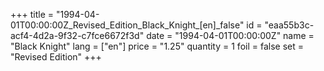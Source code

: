 +++
title = "1994-04-01T00:00:00Z_Revised_Edition_Black_Knight_[en]_false"
id = "eaa55b3c-acf4-4d2a-9f32-c7fce6672f3d"
date = "1994-04-01T00:00:00Z"
name = "Black Knight"
lang = ["en"]
price = "1.25"
quantity = 1
foil = false
set = "Revised Edition"
+++
